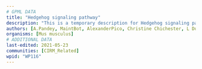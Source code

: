 ```yaml
---
# GPML DATA
title: "Hedgehog signaling pathway"
description: "This is a temporary description for Hedgehog signaling pathway"
authors: [A.Pandey, MaintBot, AlexanderPico, Christine Chichester, L Dupuis, Eweitz]
organisms: [Mus musculus]
# ADDITIONAL DATA
last-edited: 2021-05-23
communities: [CIRM_Related]
wpid: "WP116"
---
```


